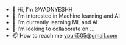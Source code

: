 - 👋 Hi, I’m @YADNYESHH
- 👀 I’m interested in Machine learning and AI
- 🌱 I’m currently learning ML and AI
- 💞️ I’m looking to collaborate on ...
- 📫 How to reach me ypuri505@gmail.com

<!---
YADNYESHH/YADNYESHH is a ✨ special ✨ repository because its `README.md` (this file) appears on your GitHub profile.
You can click the Preview link to take a look at your changes.
--->
